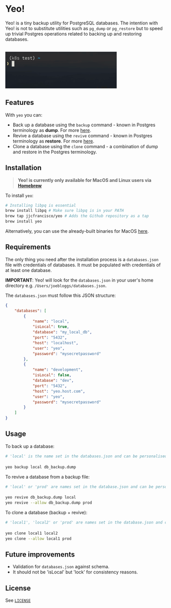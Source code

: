 # Yeo!
Yeo! is a tiny backup utility for PostgreSQL databases. The intention with Yeo! is not to substitute utilities such as `pg_dump` or `pg_restore` but to speed up trivial Postgres operations related to backing up and restoring databases.

<br>

<img src="examples/clone-demo.gif" width="350"/>

## Features

 With `yeo` you can:
* Back up a database using the `backup` command - known in Postgres terminology as **dump**. For more [here](https://www.postgresql.org/docs/current/app-pgdump.html).
* Revive a database using the `revive` command - known in Postgres terminology as **restore**. For more [here](https://www.postgresql.org/docs/current/app-pgrestore.html).
* Clone a database using the `clone` command - a combination of dump and restore in the Postgres terminology.

## Installation
> **Yeo! is currently only available for MacOS and Linux users via [Homebrew](https://brew.sh/)**


To install `yeo`:

```bash
# Installing libpq is essential
brew install libpq # Make sure libpq is in your PATH
brew tap jjcfrancisco/yeo # Adds the Github repository as a tap
brew install yeo
```

Alternatively, you can use the already-built binaries for MacOS [here](https://github.com/jjcfrancisco/yeo/releases/).

## Requirements
The only thing you need after the installation process is a `databases.json` file with credentials of databases. It must be populated with credentials of at least one database.

**IMPORTANT**: Yeo! will look for the `databases.json` in your user's home directory e.g. `/Users/joebloggs/databases.json`.

The `databases.json` must follow this JSON structure:
```json
{
    "databases": [
        {
            "name": "local",
            "isLocal": true,
            "database": "my_local_db",
            "port": "5432",
            "host": "localhost",
            "user": "yeo",
            "password": "mysecretpassword"
        },
        {
            "name": "development",
            "isLocal": false,
            "database": "dev",
            "port": "5432",
            "host": "yeo.host.com",
            "user": "yeo",
            "password": "mysecretpassword"
        }
    ]
}
```

## Usage
To back up a database:
```bash
# 'local' is the name set in the databases.json and can be personalised

yeo backup local db_backup.dump
```

To revive a database from a backup file:
```bash
# 'local' or 'prod' are names set in the database.json and can be personalised. The '--allow' flag allows to revive into non-local databases. 

yeo revive db_backup.dump local
yeo revive --allow db_backup.dump prod
```

To clone a database (backup + revive):
```bash
# 'local1', 'local2' or 'prod' are names set in the database.json and can be personalised. The '--allow' flag allows to revive into non-local databases.

yeo clone local1 local2
yeo clone --allow local1 prod
```

## Future improvements
* Validation for `databases.json` against schema.
* It should not be 'isLocal' but 'lock' for consistency reasons.

## License

See [`LICENSE`](./LICENSE)
